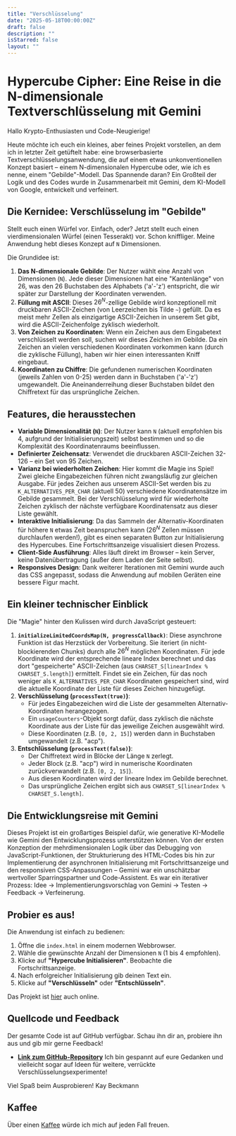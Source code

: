 ```yaml
---
title: "Verschlüsselung"
date: "2025-05-18T00:00:00Z"
draft: false
description: ""
isStarred: false
layout: ""
---
```


# Hypercube Cipher: Eine Reise in die N-dimensionale Textverschlüsselung mit Gemini

Hallo Krypto-Enthusiasten und Code-Neugierige!

Heute möchte ich euch ein kleines, aber feines Projekt vorstellen, an dem ich in letzter Zeit getüftelt habe: eine browserbasierte Textverschlüsselungsanwendung, die auf einem etwas unkonventionellen Konzept basiert – einem N-dimensionalen Hypercube oder, wie ich es nenne, einem "Gebilde"-Modell. Das Spannende daran? Ein Großteil der Logik und des Codes wurde in Zusammenarbeit mit Gemini, dem KI-Modell von Google, entwickelt und verfeinert.

## Die Kernidee: Verschlüsselung im "Gebilde"

Stellt euch einen Würfel vor. Einfach, oder? Jetzt stellt euch einen vierdimensionalen Würfel (einen Tesserakt) vor. Schon kniffliger. Meine Anwendung hebt dieses Konzept auf `N` Dimensionen.

Die Grundidee ist:

1.  **Das N-dimensionale Gebilde**: Der Nutzer wählt eine Anzahl von Dimensionen (`N`). Jede dieser Dimensionen hat eine "Kantenlänge" von 26, was den 26 Buchstaben des Alphabets ('a'-'z') entspricht, die wir später zur Darstellung der Koordinaten verwenden.
2.  **Füllung mit ASCII**: Dieses $26^N$-zellige Gebilde wird konzeptionell mit druckbaren ASCII-Zeichen (von Leerzeichen bis Tilde `~`) gefüllt. Da es meist mehr Zellen als einzigartige ASCII-Zeichen in unserem Set gibt, wird die ASCII-Zeichenfolge zyklisch wiederholt.
3.  **Von Zeichen zu Koordinaten**: Wenn ein Zeichen aus dem Eingabetext verschlüsselt werden soll, suchen wir dieses Zeichen im Gebilde. Da ein Zeichen an vielen verschiedenen Koordinaten vorkommen kann (durch die zyklische Füllung), haben wir hier einen interessanten Kniff eingebaut.
4.  **Koordinaten zu Chiffre**: Die gefundenen numerischen Koordinaten (jeweils Zahlen von 0-25) werden dann in Buchstaben ('a'-'z') umgewandelt. Die Aneinanderreihung dieser Buchstaben bildet den Chiffretext für das ursprüngliche Zeichen.

## Features, die herausstechen

* **Variable Dimensionalität (`N`)**: Der Nutzer kann `N` (aktuell empfohlen bis 4, aufgrund der Initialisierungszeit) selbst bestimmen und so die Komplexität des Koordinatenraums beeinflussen.
* **Definierter Zeichensatz**: Verwendet die druckbaren ASCII-Zeichen 32-126 – ein Set von 95 Zeichen.
* **Varianz bei wiederholten Zeichen**: Hier kommt die Magie ins Spiel! Zwei gleiche Eingabezeichen führen nicht zwangsläufig zur gleichen Ausgabe. Für jedes Zeichen aus unserem ASCII-Set werden bis zu `K_ALTERNATIVES_PER_CHAR` (aktuell 50) verschiedene Koordinatensätze im Gebilde gesammelt. Bei der Verschlüsselung wird für wiederholte Zeichen zyklisch der nächste verfügbare Koordinatensatz aus dieser Liste gewählt.
* **Interaktive Initialisierung**: Da das Sammeln der Alternativ-Koordinaten für höhere `N` etwas Zeit beanspruchen kann ($26^N$ Zellen müssen durchlaufen werden!), gibt es einen separaten Button zur Initialisierung des Hypercubes. Eine Fortschrittsanzeige visualisiert diesen Prozess.
* **Client-Side Ausführung**: Alles läuft direkt im Browser – kein Server, keine Datenübertragung (außer dem Laden der Seite selbst).
* **Responsives Design**: Dank weiterer Iterationen mit Gemini wurde auch das CSS angepasst, sodass die Anwendung auf mobilen Geräten eine bessere Figur macht.

## Ein kleiner technischer Einblick

Die "Magie" hinter den Kulissen wird durch JavaScript gesteuert:

1.  **`initializeLimitedCoordsMap(N, progressCallback)`**: Diese asynchrone Funktion ist das Herzstück der Vorbereitung. Sie iteriert (in nicht-blockierenden Chunks) durch alle $26^N$ möglichen Koordinaten. Für jede Koordinate wird der entsprechende lineare Index berechnet und das dort "gespeicherte" ASCII-Zeichen (aus `CHARSET_S[linearIndex % CHARSET_S.length]`) ermittelt. Findet sie ein Zeichen, für das noch weniger als `K_ALTERNATIVES_PER_CHAR` Koordinaten gespeichert sind, wird die aktuelle Koordinate der Liste für dieses Zeichen hinzugefügt.
2.  **Verschlüsselung (`processText(true)`)**:
    * Für jedes Eingabezeichen wird die Liste der gesammelten Alternativ-Koordinaten herangezogen.
    * Ein `usageCounters`-Objekt sorgt dafür, dass zyklisch die nächste Koordinate aus der Liste für das jeweilige Zeichen ausgewählt wird.
    * Diese Koordinaten (z.B. `[0, 2, 15]`) werden dann in Buchstaben umgewandelt (z.B. "acp").
3.  **Entschlüsselung (`processText(false)`)**:
    * Der Chiffretext wird in Blöcke der Länge `N` zerlegt.
    * Jeder Block (z.B. "acp") wird in numerische Koordinaten zurückverwandelt (z.B. `[0, 2, 15]`).
    * Aus diesen Koordinaten wird der lineare Index im Gebilde berechnet.
    * Das ursprüngliche Zeichen ergibt sich aus `CHARSET_S[linearIndex % CHARSET_S.length]`.

## Die Entwicklungsreise mit Gemini

Dieses Projekt ist ein großartiges Beispiel dafür, wie generative KI-Modelle wie Gemini den Entwicklungsprozess unterstützen können. Von der ersten Konzeption der mehrdimensionalen Logik über das Debugging von JavaScript-Funktionen, der Strukturierung des HTML-Codes bis hin zur Implementierung der asynchronen Initialisierung mit Fortschrittsanzeige und den responsiven CSS-Anpassungen – Gemini war ein unschätzbar wertvoller Sparringspartner und Code-Assistent. Es war ein iterativer Prozess: Idee -> Implementierungsvorschlag von Gemini -> Testen -> Feedback -> Verfeinerung.

## Probier es aus!

Die Anwendung ist einfach zu bedienen:

1.  Öffne die `index.html` in einem modernen Webbrowser.
2.  Wähle die gewünschte Anzahl der Dimensionen `N` (1 bis 4 empfohlen).
3.  Klicke auf **"Hypercube Initialisieren"**. Beobachte die Fortschrittsanzeige.
4.  Nach erfolgreicher Initialisierung gib deinen Text ein.
5.  Klicke auf **"Verschlüsseln"** oder **"Entschlüsseln"**.

Das Projekt ist [hier](https://projekt.beckmann-md.de/) auch online.

## Quellcode und Feedback

Der gesamte Code ist auf GitHub verfügbar. Schau ihn dir an, probiere ihn aus und gib mir gerne Feedback!

* **[Link zum GitHub-Repository](https://github.com/KayBeckmann/crypt)**
Ich bin gespannt auf eure Gedanken und vielleicht sogar auf Ideen für weitere, verrückte Verschlüsselungsexperimente!

Viel Spaß beim Ausprobieren!
Kay Beckmann

## Kaffee

Über einen
[Kaffee](https://www.buymeacoffee.com/snuppedelua)
würde ich mich auf jeden Fall freuen.
